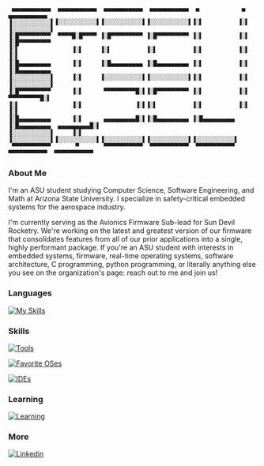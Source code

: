 ```
 ▄▄▄▄▄▄▄▄▄▄▄  ▄▄▄▄▄▄▄▄▄▄▄  ▄▄▄▄▄▄▄▄▄▄▄  ▄▄▄▄▄▄▄▄▄▄▄  ▄            ▄            ▄▄▄▄▄▄▄▄▄▄▄ 
▐░░░░░░░░░░░▌▐░░░░░░░░░░░▌▐░░░░░░░░░░░▌▐░░░░░░░░░░░▌▐░▌          ▐░▌          ▐░░░░░░░░░░░▌
▐░█▀▀▀▀▀▀▀▀▀  ▀▀▀▀█░█▀▀▀▀ ▐░█▀▀▀▀▀▀▀▀▀ ▐░█▀▀▀▀▀▀▀▀▀ ▐░▌          ▐░▌          ▐░█▀▀▀▀▀▀▀▀▀ 
▐░▌               ▐░▌     ▐░▌          ▐░▌          ▐░▌          ▐░▌          ▐░▌          
▐░█▄▄▄▄▄▄▄▄▄      ▐░▌     ▐░█▄▄▄▄▄▄▄▄▄ ▐░█▄▄▄▄▄▄▄▄▄ ▐░▌          ▐░▌          ▐░█▄▄▄▄▄▄▄▄▄ 
▐░░░░░░░░░░░▌     ▐░▌     ▐░░░░░░░░░░░▌▐░░░░░░░░░░░▌▐░▌          ▐░▌          ▐░░░░░░░░░░░▌
▐░█▀▀▀▀▀▀▀▀▀      ▐░▌      ▀▀▀▀▀▀▀▀▀█░▌▐░█▀▀▀▀▀▀▀▀▀ ▐░▌          ▐░▌           ▀▀▀▀▀▀▀▀▀█░▌
▐░▌               ▐░▌               ▐░▌▐░▌          ▐░▌          ▐░▌                    ▐░▌
▐░█▄▄▄▄▄▄▄▄▄      ▐░▌      ▄▄▄▄▄▄▄▄▄█░▌▐░█▄▄▄▄▄▄▄▄▄ ▐░█▄▄▄▄▄▄▄▄▄ ▐░█▄▄▄▄▄▄▄▄▄  ▄▄▄▄▄▄▄▄▄█░▌
▐░░░░░░░░░░░▌     ▐░▌     ▐░░░░░░░░░░░▌▐░░░░░░░░░░░▌▐░░░░░░░░░░░▌▐░░░░░░░░░░░▌▐░░░░░░░░░░░▌
 ▀▀▀▀▀▀▀▀▀▀▀       ▀       ▀▀▀▀▀▀▀▀▀▀▀  ▀▀▀▀▀▀▀▀▀▀▀  ▀▀▀▀▀▀▀▀▀▀▀  ▀▀▀▀▀▀▀▀▀▀▀  ▀▀▀▀▀▀▀▀▀▀▀ 
```
<!-- Generated with a tool from patorjk: https://patorjk.com/software/taag/#p=display&f=Electronic&t=ETSells -->

### About Me

I'm an ASU student studying Computer Science, Software Engineering, and Math at Arizona State University. I specialize in 
safety-critical embedded systems for the aerospace industry.

I'm currently serving as the Avionics Firmware Sub-lead for Sun Devil Rocketry. We're working on the latest and greatest
version of our firmware that consolidates features from all of our prior applications into a single, highly performant package.
If you're an ASU student with interests in embedded systems, firmware, real-time operating systems, software architecture, C
programming, python programming, or literally anything else you see on the organization's page: reach out to me and join us!

### Languages
[![My Skills](https://skillicons.dev/icons?i=c,java,py,cpp,html,css)](https://skillicons.dev)

### Skills
[![Tools](https://skillicons.dev/icons?i=arduino,git,github,githubactions)](https://skillicons.dev)

[![Favorite OSes](https://skillicons.dev/icons?i=windows,linux,debian,raspberrypi)](https://skillicons.dev)

[![IDEs](https://skillicons.dev/icons?i=visualstudio,vscode,idea,eclipse)](https://skillicons.dev)

### Learning
[![Learning](https://skillicons.dev/icons?i=mysql,js,nodejs,npm)](https://skillicons.dev)

### More
[![Linkedin](https://skillicons.dev/icons?i=linkedin)](https://www.linkedin.com/in/eli-sells/)
